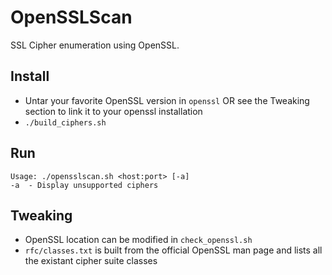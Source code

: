OpenSSLScan
===========

SSL Cipher enumeration using OpenSSL.

## Install

- Untar your favorite OpenSSL version in `openssl` OR see the Tweaking section to link it to your openssl installation
- `./build_ciphers.sh`


## Run

```
Usage: ./opensslscan.sh <host:port> [-a]
-a  - Display unsupported ciphers
```


## Tweaking

- OpenSSL location can be modified in `check_openssl.sh`
- `rfc/classes.txt` is built from the official OpenSSL man page and lists all the existant cipher suite classes